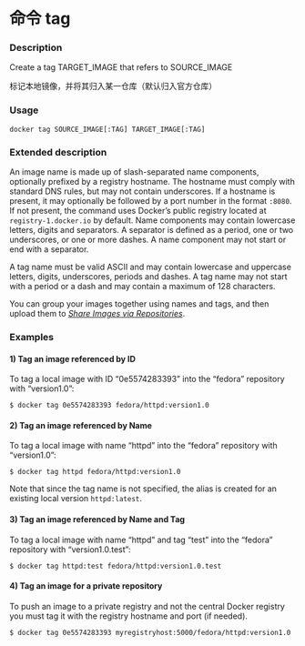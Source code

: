 # 命令 tag

### Description

Create a tag TARGET_IMAGE that refers to SOURCE_IMAGE

标记本地镜像，并将其归入某一仓库（默认归入官方仓库）

### Usage

```none
docker tag SOURCE_IMAGE[:TAG] TARGET_IMAGE[:TAG]
```


### Extended description

An image name is made up of slash-separated name components, optionally prefixed by a registry hostname. The hostname must comply with standard DNS rules, but may not contain underscores. If a hostname is present, it may optionally be followed by a port number in the format `:8080`. If not present, the command uses Docker’s public registry located at `registry-1.docker.io` by default. Name components may contain lowercase letters, digits and separators. A separator is defined as a period, one or two underscores, or one or more dashes. A name component may not start or end with a separator.

A tag name must be valid ASCII and may contain lowercase and uppercase letters, digits, underscores, periods and dashes. A tag name may not start with a period or a dash and may contain a maximum of 128 characters.

You can group your images together using names and tags, and then upload them to [*Share Images via Repositories*](https://docs.docker.com/engine/tutorials/dockerrepos/#/contributing-to-docker-hub).

### Examples

#### 1) Tag an image referenced by ID

To tag a local image with ID “0e5574283393” into the “fedora” repository with “version1.0”:

```
$ docker tag 0e5574283393 fedora/httpd:version1.0
```

#### 2) Tag an image referenced by Name

To tag a local image with name “httpd” into the “fedora” repository with “version1.0”:

```
$ docker tag httpd fedora/httpd:version1.0
```

Note that since the tag name is not specified, the alias is created for an existing local version `httpd:latest`.

#### 3) Tag an image referenced by Name and Tag

To tag a local image with name “httpd” and tag “test” into the “fedora” repository with “version1.0.test”:

```
$ docker tag httpd:test fedora/httpd:version1.0.test
```

#### 4) Tag an image for a private repository

To push an image to a private registry and not the central Docker registry you must tag it with the registry hostname and port (if needed).

```
$ docker tag 0e5574283393 myregistryhost:5000/fedora/httpd:version1.0
```

